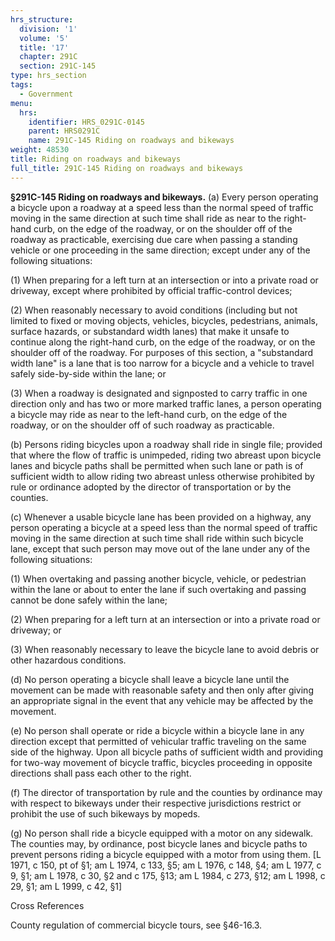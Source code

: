 ```yaml
---
hrs_structure:
  division: '1'
  volume: '5'
  title: '17'
  chapter: 291C
  section: 291C-145
type: hrs_section
tags:
  - Government
menu:
  hrs:
    identifier: HRS_0291C-0145
    parent: HRS0291C
    name: 291C-145 Riding on roadways and bikeways
weight: 48530
title: Riding on roadways and bikeways
full_title: 291C-145 Riding on roadways and bikeways
---
```

**§291C-145 Riding on roadways and bikeways.** (a) Every person operating a bicycle upon a roadway at a speed less than the normal speed of traffic moving in the same direction at such time shall ride as near to the right-hand curb, on the edge of the roadway, or on the shoulder off of the roadway as practicable, exercising due care when passing a standing vehicle or one proceeding in the same direction; except under any of the following situations:

(1) When preparing for a left turn at an intersection or into a private road or driveway, except where prohibited by official traffic-control devices;

(2) When reasonably necessary to avoid conditions (including but not limited to fixed or moving objects, vehicles, bicycles, pedestrians, animals, surface hazards, or substandard width lanes) that make it unsafe to continue along the right-hand curb, on the edge of the roadway, or on the shoulder off of the roadway. For purposes of this section, a "substandard width lane" is a lane that is too narrow for a bicycle and a vehicle to travel safely side-by-side within the lane; or

(3) When a roadway is designated and signposted to carry traffic in one direction only and has two or more marked traffic lanes, a person operating a bicycle may ride as near to the left-hand curb, on the edge of the roadway, or on the shoulder off of such roadway as practicable.

(b) Persons riding bicycles upon a roadway shall ride in single file; provided that where the flow of traffic is unimpeded, riding two abreast upon bicycle lanes and bicycle paths shall be permitted when such lane or path is of sufficient width to allow riding two abreast unless otherwise prohibited by rule or ordinance adopted by the director of transportation or by the counties.

(c) Whenever a usable bicycle lane has been provided on a highway, any person operating a bicycle at a speed less than the normal speed of traffic moving in the same direction at such time shall ride within such bicycle lane, except that such person may move out of the lane under any of the following situations:

(1) When overtaking and passing another bicycle, vehicle, or pedestrian within the lane or about to enter the lane if such overtaking and passing cannot be done safely within the lane;

(2) When preparing for a left turn at an intersection or into a private road or driveway; or

(3) When reasonably necessary to leave the bicycle lane to avoid debris or other hazardous conditions.

(d) No person operating a bicycle shall leave a bicycle lane until the movement can be made with reasonable safety and then only after giving an appropriate signal in the event that any vehicle may be affected by the movement.

(e) No person shall operate or ride a bicycle within a bicycle lane in any direction except that permitted of vehicular traffic traveling on the same side of the highway. Upon all bicycle paths of sufficient width and providing for two-way movement of bicycle traffic, bicycles proceeding in opposite directions shall pass each other to the right.

(f) The director of transportation by rule and the counties by ordinance may with respect to bikeways under their respective jurisdictions restrict or prohibit the use of such bikeways by mopeds.

(g) No person shall ride a bicycle equipped with a motor on any sidewalk. The counties may, by ordinance, post bicycle lanes and bicycle paths to prevent persons riding a bicycle equipped with a motor from using them. [L 1971, c 150, pt of §1; am L 1974, c 133, §5; am L 1976, c 148, §4; am L 1977, c 9, §1; am L 1978, c 30, §2 and c 175, §13; am L 1984, c 273, §12; am L 1998, c 29, §1; am L 1999, c 42, §1]

Cross References

County regulation of commercial bicycle tours, see §46-16.3.